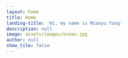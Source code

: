 ```yaml
---
layout: home
title: Home
landing-title: 'Hi, my name is Miaoyu Yang'
description: null
image: assets/images/ocean.jpg
author: null
show_tile: false
---
```

